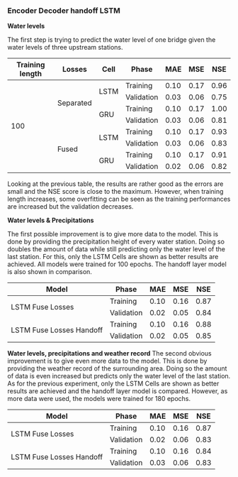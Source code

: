 ### Encoder Decoder handoff LSTM
**Water levels**

The first step is trying to predict the water level of one bridge given the water levels of three upstream stations.

<table>
  <thead>
    <tr>
      <th>Training length</th>
      <th>Losses</th>
      <th>Cell</th>
      <th>Phase</th>
      <th>MAE</th>
      <th>MSE</th>
      <th>NSE</th>
    </tr>
  </thead>
  <tbody>
    <tr>
      <td rowspan="8">100</td>
      <td rowspan="4">Separated</td>
      <td rowspan="2">LSTM</td>
      <td> Training</td>
      <td>0.10</td>
      <td>0.17</td>
      <td>0.96</td>
    </tr>
    <tr>
      <td> Validation</td>
      <td>0.03</td>
      <td>0.06</td>
      <td>0.75</td>
    </tr>
    <tr>
      <td rowspan="2">GRU</td>
      <td> Training</td>
      <td>0.10</td>
      <td>0.17</td>
      <td>1.00</td>
    </tr>
    <tr>
      <td> Validation</td>
      <td>0.03</td>
      <td>0.06</td>
      <td>0.81</td>
    </tr>
    <tr>
      <td rowspan="4">Fused</td>
      <td rowspan="2">LSTM</td>
      <td> Training</td>
      <td>0.10</td>
      <td>0.17</td>
      <td>0.93</td>
    </tr>
    <tr>
      <td> Validation</td>
      <td>0.03</td>
      <td>0.06</td>
      <td>0.83</td>
    </tr>
    <tr>
      <td rowspan="2">GRU</td>
      <td> Training</td>
      <td>0.10</td>
      <td>0.17</td>
      <td>0.91</td>
    </tr>
    <tr>
      <td> Validation</td>
      <td>0.02</td>
      <td>0.06</td>
      <td>0.82</td>
    </tr>
  </tbody>
</table>


Looking at the previous table, the results are rather good as the errors are small and the NSE score is close to the maximum. 
However, when training length increases, some overfitting can be seen as the training performances are increased but the validation decreases.

**Water levels & Precipitations**

The first possible improvement is to give more data to the model. This is done by providing the precipitation height of every water station.
Doing so doubles the amount of data while still predicting only the water level of the last station. For this, only the LSTM Cells are shown as better results are achieved. All models were trained for 100 epochs. The handoff layer model is also shown in comparison.
<table>
  <thead>
    <tr>
      <th>Model</th>
      <th>Phase</th>
      <th>MAE</th>
      <th>MSE</th>
      <th>NSE</th>
    </tr>
  </thead>
  <tbody>
    <tr>
      <td rowspan="2">LSTM Fuse Losses</td>
      <td> Training</td>
      <td>0.10</td>
      <td>0.16</td>
      <td>0.87</td>
    </tr>
    <tr>
      <td> Validation</td>
      <td>0.02</td>
      <td>0.05</td>
      <td>0.84</td>
    </tr>
    <tr>
      <td rowspan="2">LSTM Fuse Losses Handoff</td>
      <td> Training</td>
      <td>0.10</td>
      <td>0.16</td>
      <td>0.88</td>
    </tr>
    <tr>
      <td> Validation</td>
      <td>0.02</td>
      <td>0.05</td>
      <td>0.85</td>
    </tr>
  </tbody>
</table>




 **Water levels, precipitations and weather record**
The second obvious improvement is to give even more data to the model. This is done by providing the weather record of the surrounding area.
Doing so the amount of data is even increased but predicts only the water level of the last station. As for the previous experiment, only the LSTM Cells are shown as better results are achieved and the handoff layer model is compared. However, as more data were used, the models were trained for 180 epochs.
<table>
  <thead>
    <tr>
      <th>Model</th>
      <th>Phase</th>
      <th>MAE</th>
      <th>MSE</th>
      <th>NSE</th>
    </tr>
  </thead>
  <tbody>
    <tr>
      <td rowspan="2">LSTM Fuse Losses</td>
      <td> Training</td>
      <td>0.10</td>
      <td>0.16</td>
      <td>0.87</td>
    </tr>
    <tr>
      <td> Validation</td>
      <td>0.02</td>
      <td>0.06</td>
      <td>0.83</td>
    </tr>
    <tr>
      <td rowspan="2">LSTM Fuse Losses Handoff</td>
      <td> Training</td>
      <td>0.10</td>
      <td>0.16</td>
      <td>0.84</td>
    </tr>
    <tr>
      <td> Validation</td>
      <td>0.03</td>
      <td>0.06</td>
      <td>0.83</td>
    </tr>
  </tbody>
</table>
